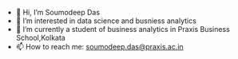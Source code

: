 - 👋 Hi, I’m Soumodeep Das
- 👀 I’m interested in data science and busniess analytics
- 🌱 I’m currently a student of business analytics in Praxis Business School,Kolkata
- 📫 How to reach me: soumodeep.das@praxis.ac.in
